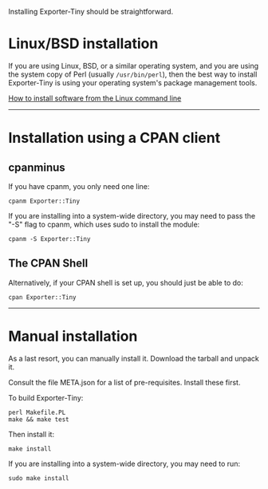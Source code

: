Installing Exporter-Tiny should be straightforward.

# Linux/BSD installation

If you are using Linux, BSD, or a similar operating system, and you are
using the system copy of Perl (usually `/usr/bin/perl`), then the best
way to install Exporter-Tiny is using your operating system's package
management tools.

<a href="https://opensource.com/article/18/8/how-install-software-linux-command-line"
target="_blank" class="btn btn-primary">How to install software from the Linux command line</a>

----

# Installation using a CPAN client

## cpanminus

If you have cpanm, you only need one line:

    cpanm Exporter::Tiny

If you are installing into a system-wide directory, you may need to pass
the "-S" flag to cpanm, which uses sudo to install the module:

    cpanm -S Exporter::Tiny

## The CPAN Shell

Alternatively, if your CPAN shell is set up, you should just be able to
do:

    cpan Exporter::Tiny

----

# Manual installation

As a last resort, you can manually install it. Download the tarball and
unpack it.

Consult the file META.json for a list of pre-requisites. Install these
first.

To build Exporter-Tiny:

    perl Makefile.PL
    make && make test

Then install it:

    make install

If you are installing into a system-wide directory, you may need to run:

    sudo make install

